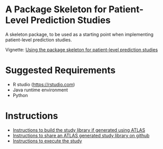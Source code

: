 A Package Skeleton for Patient-Level Prediction Studies
========================================================

A skeleton package, to be used as a starting point when implementing patient-level prediction studies.

Vignette: [Using the package skeleton for patient-level prediction studies](https://raw.githubusercontent.com/OHDSI/PioneerPlpSympt/main/inst/doc/UsingSkeletonPackage.pdf)

Suggested Requirements
===================
- R studio (https://rstudio.com)
- Java runtime environment
- Python

Instructions
========================================================

- [Instructions to build the study library if generated using ATLAS](STUDY-PACKAGE-BUILD.md)
- [Instructions to share an ATLAS generated study library on github](STUDY-PACKAGE-SHARE.md)
- [Instructions to execute the study ](STUDY-PACKAGE-EXECUTE.md)
